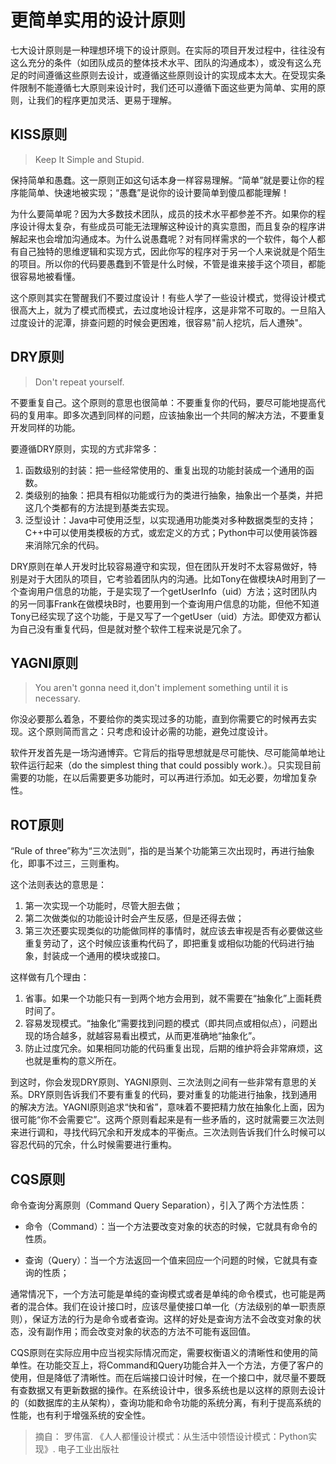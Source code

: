 # 更简单实用的设计原则



七大设计原则是一种理想环境下的设计原则。在实际的项目开发过程中，往往没有这么充分的条件（如团队成员的整体技术水平、团队的沟通成本），或没有这么充足的时间遵循这些原则去设计，或遵循这些原则设计的实现成本太大。在受现实条件限制不能遵循七大原则来设计时，我们还可以遵循下面这些更为简单、实用的原则，让我们的程序更加灵活、更易于理解。



## KISS原则

> Keep It Simple and Stupid.

保持简单和愚蠢。这一原则正如这句话本身一样容易理解。“简单”就是要让你的程序能简单、快速地被实现；“愚蠢”是说你的设计要简单到傻瓜都能理解！

为什么要简单呢？因为大多数技术团队，成员的技术水平都参差不齐。如果你的程序设计得太复杂，有些成员可能无法理解这种设计的真实意图，而且复杂的程序讲解起来也会增加沟通成本。为什么说愚蠢呢？对有同样需求的一个软件，每个人都有自己独特的思维逻辑和实现方式，因此你写的程序对于另一个人来说就是个陌生的项目。所以你的代码要愚蠢到不管是什么时候，不管是谁来接手这个项目，都能很容易地被看懂。

这个原则其实在警醒我们不要过度设计！有些人学了一些设计模式，觉得设计模式很高大上，就为了模式而模式，去过度地设计程序，这是非常不可取的。一旦陷入过度设计的泥潭，排查问题的时候会更困难，很容易"前人挖坑，后人遭殃"。



## DRY原则

> Don't repeat yourself.

不要重复自己。这个原则的意思也很简单：不要重复你的代码，要尽可能地提高代码的复用率。即多次遇到同样的问题，应该抽象出一个共同的解决方法，不要重复开发同样的功能。

要遵循DRY原则，实现的方式非常多：

1. 函数级别的封装：把一些经常使用的、重复出现的功能封装成一个通用的函数。
2. 类级别的抽象：把具有相似功能或行为的类进行抽象，抽象出一个基类，并把这几个类都有的方法提到基类去实现。
3. 泛型设计：Java中可使用泛型，以实现通用功能类对多种数据类型的支持；C++中可以使用类模板的方式，或宏定义的方式；Python中可以使用装饰器来消除冗余的代码。

DRY原则在单人开发时比较容易遵守和实现，但在团队开发时不太容易做好，特别是对于大团队的项目，它考验着团队内的沟通。比如Tony在做模块A时用到了一个查询用户信息的功能，于是实现了一个getUserInfo（uid）方法；这时团队内的另一同事Frank在做模块B时，也要用到一个查询用户信息的功能，但他不知道Tony已经实现了这个功能，于是又写了一个getUser（uid）方法。即使双方都认为自己没有重复代码，但是就对整个软件工程来说是冗余了。



## YAGNI原则

> You aren't gonna need it,don't implement something until it is necessary.

你没必要那么着急，不要给你的类实现过多的功能，直到你需要它的时候再去实现。这个原则简而言之：只考虑和设计必需的功能，避免过度设计。

软件开发首先是一场沟通博弈。它背后的指导思想就是尽可能快、尽可能简单地让软件运行起来（do the simplest thing that could possibly work.）。只实现目前需要的功能，在以后需要更多功能时，可以再进行添加。如无必要，勿增加复杂性。



## ROT原则

“Rule of three”称为“三次法则”，指的是当某个功能第三次出现时，再进行抽象化，即事不过三，三则重构。

这个法则表达的意思是：

1. 第一次实现一个功能时，尽管大胆去做；
2. 第二次做类似的功能设计时会产生反感，但是还得去做；
3. 第三次还要实现类似的功能做同样的事情时，就应该去审视是否有必要做这些重复劳动了，这个时候应该重构代码了，即把重复或相似功能的代码进行抽象，封装成一个通用的模块或接口。

这样做有几个理由：

1. 省事。如果一个功能只有一到两个地方会用到，就不需要在“抽象化”上面耗费时间了。
2. 容易发现模式。“抽象化”需要找到问题的模式（即共同点或相似点），问题出现的场合越多，就越容易看出模式，从而更准确地“抽象化”。
3. 防止过度冗余。如果相同功能的代码重复出现，后期的维护将会非常麻烦，这也就是重构的意义所在。

到这时，你会发现DRY原则、YAGNI原则、三次法则之间有一些非常有意思的关系。DRY原则告诉我们不要有重复的代码，要对重复的功能进行抽象，找到通用的解决方法。YAGNI原则追求“快和省”，意味着不要把精力放在抽象化上面，因为很可能“你不会需要它”。这两个原则看起来是有一些矛盾的，这时就需要三次法则来进行调和，寻找代码冗余和开发成本的平衡点。三次法则告诉我们什么时候可以容忍代码的冗余，什么时候需要进行重构。

## CQS原则

命令查询分离原则（Command Query Separation），引入了两个方法性质：

- 命令（Command）：当一个方法要改变对象的状态的时候，它就具有命令的性质。

- 查询（Query）：当一个方法返回一个值来回应一个问题的时候，它就具有查询的性质；

通常情况下，一个方法可能是单纯的查询模式或者是单纯的命令模式，也可能是两者的混合体。我们在设计接口时，应该尽量使接口单一化（方法级别的单一职责原则），保证方法的行为是命令或者查询。这样的好处是查询方法不会改变对象的状态，没有副作用；而会改变对象的状态的方法不可能有返回值。

CQS原则在实际应用中应当视实际情况而定，需要权衡语义的清晰性和使用的简单性。在功能交互上，将Command和Query功能合并入一个方法，方便了客户的使用，但是降低了清晰性。而在后端接口设计时候，在一个接口中，就尽量不要既有查数据又有更新数据的操作。在系统设计中，很多系统也是以这样的原则去设计的（如数据库的主从架构），查询功能和命令功能的系统分离，有利于提高系统的性能，也有利于增强系统的安全性。

> 摘自： 罗伟富. 《人人都懂设计模式：从生活中领悟设计模式：Python实现》. 电子工业出版社
>

